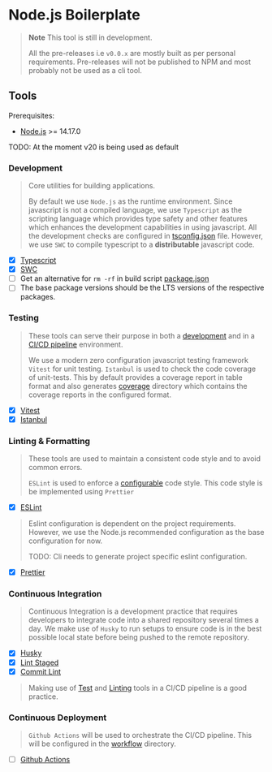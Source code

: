 # Node.js Boilerplate

> **Note** This tool is still in development.
>
> All the pre-releases i.e `v0.0.x` are mostly built as per personal requirements.
> Pre-releases will not be published to NPM and most probably not be used as a cli tool.

## Tools

Prerequisites:

- [Node.js](https://nodejs.org/en/) >= 14.17.0

TODO: At the moment v20 is being used as default

### Development

> Core utilities for building applications.
>
> By default we use `Node.js` as the runtime environment.
> Since javascript is not a compiled language, we use `Typescript` as the scripting language which provides type safety and other features which enhances the development capabilities in using javascript.
> All the development checks are configured in [tsconfig.json](./tsconfig.json) file. However, we use `SWC` to compile typescript to a **distributable** javascript code.

- [x] [Typescript](https://www.typescriptlang.org/)
- [x] [SWC](https://swc.rs/)
- [ ] Get an alternative for `rm -rf` in build script [package.json](./package.json#L8)
- [ ] The base package versions should be the LTS versions of the respective packages.

### Testing

> These tools can serve their purpose in both a [development](#development) and in a [CI/CD pipeline](#continuous-integration)  environment.
>
> We use a modern zero configuration javascript testing framework `Vitest` for unit testing.
> `Istanbul` is used to check the code coverage of unit-tests. This by default provides a coverage report in table format and also generates [coverage](./coverage) directory which contains the coverage reports in the configured format.

- [x] [Vitest](https://vitest.dev/)
- [x] [Istanbul](https://istanbul.js.org/)

### Linting & Formatting

> These tools are used to maintain a consistent code style and to avoid common errors.
>
> `ESLint` is used to enforce a [configurable](./.eslintrc.json) code style. This code style is be implemented using `Prettier`
>

- [x] [ESLint](https://eslint.org/)

> Eslint configuration is dependent on the project requirements. However, we use the Node.js recommended configuration as the base configuration for now.
>
> TODO: Cli needs to generate project specific eslint configuration.

- [x] [Prettier](./.vscode/extensions.json)

### Continuous Integration

> Continuous Integration is a development practice that requires developers to integrate code into a shared repository several times a day.
> We make use of `Husky` to run setups to ensure code is in the best possible local state before being pushed to the remote repository.

- [x] [Husky](https://typicode.github.io/husky/#/)
- [x] [Lint Staged](https://github.com/lint-staged/lint-staged)
- [x] [Commit Lint](https://commitlint.js.org/#/)

> Making use of [Test](#testing) and [Linting](#linting--formatting) tools in a CI/CD pipeline is a good practice.

### Continuous Deployment

> `Github Actions` will be used to orchestrate the CI/CD pipeline. This will be configured in the [workflow](./.github/workflows) directory.

- [ ] [Github Actions](https://docs.github.com/en/actions)
